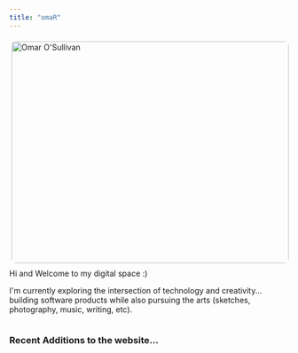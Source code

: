 ```yaml
---
title: "omaR"
---
```


<div style="overflow: hidden; margin: 20px 0; max-width: 100%;">
  <img src="/uploads/photo-1756986186031.jpg" alt="Omar O'Sullivan" style="float: right !important; width: 500px !important; height: 400px !important; object-fit: cover !important; border-radius: 8px !important; margin-left: 20px !important; margin-bottom: 10px !important; clear: right !important; display: inline-block !important;">
  
  <p>Hi and Welcome to my digital space :)</p>
  
  <p>I'm currently exploring the intersection of technology and creativity... building software products while also pursuing the arts (sketches, photography, music, writing, etc).</p>
</div>

<div>
<h3>Recent Additions to the website...</h3>
</div>


